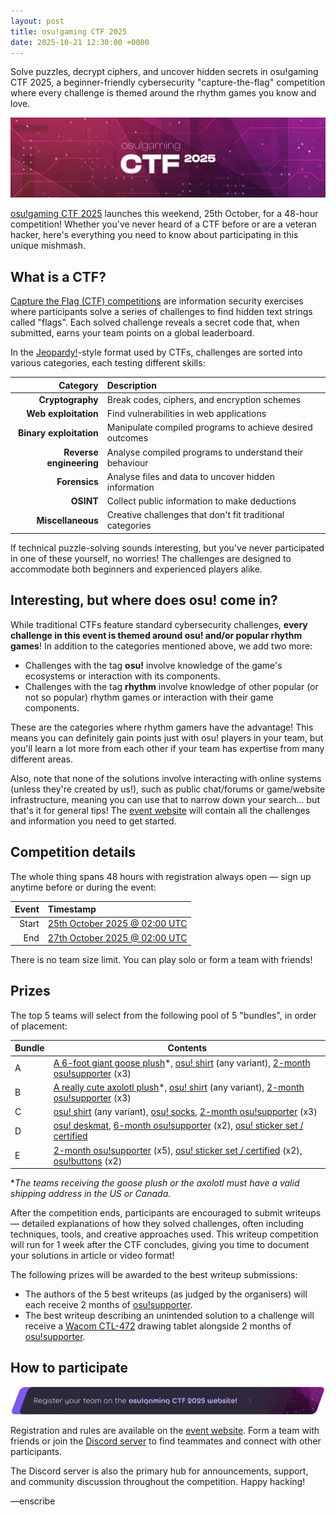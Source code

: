 ```yaml
---
layout: post
title: osu!gaming CTF 2025
date: 2025-10-21 12:30:00 +0000
---
```


Solve puzzles, decrypt ciphers, and uncover hidden secrets in osu!gaming CTF 2025, a beginner-friendly cybersecurity "capture-the-flag" competition where every challenge is themed around the rhythm games you know and love.

![](/wiki/shared/news/2025-10-21-osugaming-ctf-2025/banner.jpg)

[osu!gaming CTF 2025](https://osugaming.sekai.team/) launches this weekend, 25th October, for a 48-hour competition! Whether you've never heard of a CTF before or are a veteran hacker, here's everything you need to know about participating in this unique mishmash.

## What is a CTF?

[Capture the Flag (CTF) competitions](https://en.wikipedia.org/wiki/Capture_the_flag_(cybersecurity)) are information security exercises where participants solve a series of challenges to find hidden text strings called "flags". Each solved challenge reveals a secret code that, when submitted, earns your team points on a global leaderboard.

In the [Jeopardy!](https://en.wikipedia.org/wiki/Jeopardy!)-style format used by CTFs, challenges are sorted into various categories, each testing different skills:

| Category | Description |
| --: | :-- |
| **Cryptography** | Break codes, ciphers, and encryption schemes |
| **Web exploitation** | Find vulnerabilities in web applications |
| **Binary exploitation** | Manipulate compiled programs to achieve desired outcomes |
| **Reverse engineering** | Analyse compiled programs to understand their behaviour |
| **Forensics** | Analyse files and data to uncover hidden information |
| **OSINT** | Collect public information to make deductions |
| **Miscellaneous** | Creative challenges that don't fit traditional categories |

If technical puzzle-solving sounds interesting, but you've never participated in one of these yourself, no worries! The challenges are designed to accommodate both beginners and experienced players alike.

## Interesting, but where does osu! come in?

While traditional CTFs feature standard cybersecurity challenges, **every challenge in this event is themed around osu! and/or popular rhythm games**! In addition to the categories mentioned above, we add two more:

- Challenges with the tag **osu!** involve knowledge of the game's ecosystems or interaction with its components.
- Challenges with the tag **rhythm** involve knowledge of other popular (or not so popular) rhythm games or interaction with their game components.

These are the categories where rhythm gamers have the advantage! This means you can definitely gain points just with osu! players in your team, but you'll learn a lot more from each other if your team has expertise from many different areas.

Also, note that none of the solutions involve interacting with online systems (unless they're created by us!), such as public chat/forums or game/website infrastructure, meaning you can use that to narrow down your search... but that's it for general tips! The [event website](https://osugaming.sekai.team/) will contain all the challenges and information you need to get started.

## Competition details

The whole thing spans 48 hours with registration always open — sign up anytime before or during the event:

| Event | Timestamp |
| --: | :-- |
| Start | [25th October 2025 @ 02:00 UTC](https://www.timeanddate.com/worldclock/fixedtime.html?msg=osu!gaming+CTF+2025+Start&iso=20251025T02&p1=1440) |
| End | [27th October 2025 @ 02:00 UTC](https://www.timeanddate.com/worldclock/fixedtime.html?msg=osu!gaming+CTF+2025+End&iso=20251027T02&p1=1440) |

There is no team size limit. You can play solo or form a team with friends!

## Prizes

The top 5 teams will select from the following pool of 5 "bundles", in order of placement:

| Bundle | Contents |
|--------|----------|
| A | [A 6-foot giant goose plush](https://www.amazon.com/CottonStar-Stuffed-Plushies-Hugging-Friends/dp/B0BV97DSMG?th=1)*, [osu! shirt](https://osu.ppy.sh/store/listing) (any variant), [2-month osu!supporter](https://osu.ppy.sh/store/products/208) (x3) |
| B | [A really cute axolotl plush](https://imgur.com/a/Ck7sKuM)*, [osu! shirt](https://osu.ppy.sh/store/listing) (any variant), [2-month osu!supporter](https://osu.ppy.sh/store/products/208) (x3) |
| C | [osu! shirt](https://osu.ppy.sh/store/listing) (any variant), [osu! socks](https://osu.ppy.sh/store/products/861), [2-month osu!supporter](https://osu.ppy.sh/store/products/208) (x3) |
| D | [osu! deskmat](https://osu.ppy.sh/store/products/1347), [6-month osu!supporter](https://osu.ppy.sh/store/products/208) (x2), [osu! sticker set / certified](https://osu.ppy.sh/store/products/604) |
| E | [2-month osu!supporter](https://osu.ppy.sh/store/products/208) (x5), [osu! sticker set / certified](https://osu.ppy.sh/store/products/604) (x2), [osu!buttons](https://osu.ppy.sh/store/products/117) (x2) |

*_The teams receiving the goose plush or the axolotl must have a valid shipping address in the US or Canada._

After the competition ends, participants are encouraged to submit writeups — detailed explanations of how they solved challenges, often including techniques, tools, and creative approaches used. This writeup competition will run for 1 week after the CTF concludes, giving you time to document your solutions in article or video format!

The following prizes will be awarded to the best writeup submissions:

- The authors of the 5 best writeups (as judged by the organisers) will each receive 2 months of [osu!supporter](https://osu.ppy.sh/store/products/208).
- The best writeup describing an unintended solution to a challenge will receive a [Wacom CTL-472](https://estore.wacom.com/en-us/one-by-wacom-small-ctl472k1a.html) drawing tablet alongside 2 months of [osu!supporter](https://osu.ppy.sh/store/products/208).

## How to participate

[![Register your team on the osu!gaming CTF 2025 website!](/wiki/shared/news/2025-10-21-osugaming-ctf-2025/registration-banner.png)](https://osugaming.sekai.team/)

Registration and rules are available on the [event website](https://osugaming.sekai.team/). Form a team with friends or join the [Discord server](https://discord.com/invite/pJ5VpFKduN) to find teammates and connect with other participants.

The Discord server is also the primary hub for announcements, support, and community discussion throughout the competition. Happy hacking!

—enscribe
